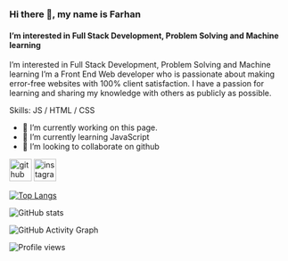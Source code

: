 ### Hi there 👋, my name is Farhan
####  I’m interested in Full Stack Development, Problem Solving and Machine learning
 I’m interested in Full Stack Development, Problem Solving and Machine learning
I’m a Front End Web developer who is passionate about making error-free websites with 100% client satisfaction. I have a passion for learning and sharing my knowledge with others as publicly as possible.

Skills:  JS / HTML / CSS

- 🔭 I’m currently working on this page. 
- 🌱 I’m currently learning JavaScript 
- 👯 I’m looking to collaborate on github 


[<img src='https://cdn.jsdelivr.net/npm/simple-icons@3.0.1/icons/github.svg' alt='github' height='40'>](https://github.com/FarhanShahriar11)  [<img src='https://cdn.jsdelivr.net/npm/simple-icons@3.0.1/icons/instagram.svg' alt='instagram' height='40'>](https://www.instagram.com/4r1annn/)  

[![Top Langs](https://github-readme-stats.vercel.app/api/top-langs/?username=FarhanShahriar11)](https://github.com/anuraghazra/github-readme-stats)

![GitHub stats](https://github-readme-stats.vercel.app/api?username=FarhanShahriar11&show_icons=true)  

![GitHub Activity Graph](https://activity-graph.herokuapp.com/graph?username=FarhanShahriar11)  

![Profile views](https://gpvc.arturio.dev/FarhanShahriar11)  
